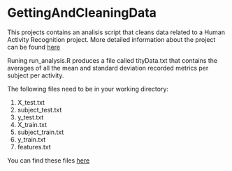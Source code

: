 GettingAndCleaningData
======================
This projects contains an analisis script that cleans data related to a Human Activity Recognition project.  More detailed information about the project can be found [here](http://archive.ics.uci.edu/ml/datasets/Human+Activity+Recognition+Using+Smartphones)

Runing run_analysis.R produces a file called tityData.txt that contains the averages of all the mean and standard deviation recorded metrics per subject per activity.  



The following files need to be in your working directory:

 1. X_test.txt
 2. subject_test.txt
 3. y_test.txt
 4. X_train.txt
 5. subject_train.txt
 6. y_train.txt
 7. features.txt
 
 You can find these files [here](https://d396qusza40orc.cloudfront.net/getdata%2Fprojectfiles%2FUCI%20HAR%20Dataset.zip)